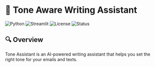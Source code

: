 # 🤖 Tone Aware Writing Assistant

![Python](https://img.shields.io/badge/Python-3.10+-blue.svg)
![Streamlit](https://img.shields.io/badge/Streamlit-App-ff4b4b)
![License](https://img.shields.io/badge/License-MIT-green.svg)
![Status](https://img.shields.io/badge/Status-Active-brightgreen)

## 🔍 Overview
Tone Assistant is an AI-powered writing assistant that helps you set the right tone for your emails and texts. 

